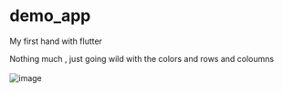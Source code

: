 # demo_app

My first hand with flutter

Nothing much , just going wild with the colors and rows and coloumns <br><br>
![image](https://user-images.githubusercontent.com/62943847/155878965-2643c343-578f-46ba-bc60-e8ab57afffad.png)

